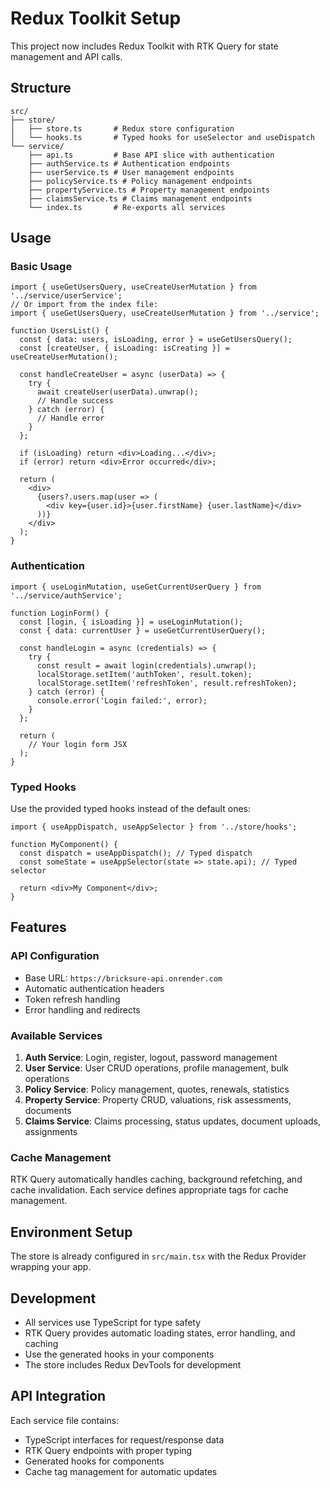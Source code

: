 # Redux Toolkit Setup

This project now includes Redux Toolkit with RTK Query for state management and API calls.

## Structure

```
src/
├── store/
│   ├── store.ts       # Redux store configuration
│   └── hooks.ts       # Typed hooks for useSelector and useDispatch
└── service/
    ├── api.ts         # Base API slice with authentication
    ├── authService.ts # Authentication endpoints
    ├── userService.ts # User management endpoints
    ├── policyService.ts # Policy management endpoints
    ├── propertyService.ts # Property management endpoints
    ├── claimsService.ts # Claims management endpoints
    └── index.ts       # Re-exports all services
```

## Usage

### Basic Usage

```tsx
import { useGetUsersQuery, useCreateUserMutation } from '../service/userService';
// Or import from the index file:
import { useGetUsersQuery, useCreateUserMutation } from '../service';

function UsersList() {
  const { data: users, isLoading, error } = useGetUsersQuery();
  const [createUser, { isLoading: isCreating }] = useCreateUserMutation();

  const handleCreateUser = async (userData) => {
    try {
      await createUser(userData).unwrap();
      // Handle success
    } catch (error) {
      // Handle error
    }
  };

  if (isLoading) return <div>Loading...</div>;
  if (error) return <div>Error occurred</div>;

  return (
    <div>
      {users?.users.map(user => (
        <div key={user.id}>{user.firstName} {user.lastName}</div>
      ))}
    </div>
  );
}
```

### Authentication

```tsx
import { useLoginMutation, useGetCurrentUserQuery } from '../service/authService';

function LoginForm() {
  const [login, { isLoading }] = useLoginMutation();
  const { data: currentUser } = useGetCurrentUserQuery();

  const handleLogin = async (credentials) => {
    try {
      const result = await login(credentials).unwrap();
      localStorage.setItem('authToken', result.token);
      localStorage.setItem('refreshToken', result.refreshToken);
    } catch (error) {
      console.error('Login failed:', error);
    }
  };

  return (
    // Your login form JSX
  );
}
```

### Typed Hooks

Use the provided typed hooks instead of the default ones:

```tsx
import { useAppDispatch, useAppSelector } from '../store/hooks';

function MyComponent() {
  const dispatch = useAppDispatch(); // Typed dispatch
  const someState = useAppSelector(state => state.api); // Typed selector
  
  return <div>My Component</div>;
}
```

## Features

### API Configuration
- Base URL: `https://bricksure-api.onrender.com`
- Automatic authentication headers
- Token refresh handling
- Error handling and redirects

### Available Services

1. **Auth Service**: Login, register, logout, password management
2. **User Service**: User CRUD operations, profile management, bulk operations
3. **Policy Service**: Policy management, quotes, renewals, statistics
4. **Property Service**: Property CRUD, valuations, risk assessments, documents
5. **Claims Service**: Claims processing, status updates, document uploads, assignments

### Cache Management
RTK Query automatically handles caching, background refetching, and cache invalidation. Each service defines appropriate tags for cache management.

## Environment Setup

The store is already configured in `src/main.tsx` with the Redux Provider wrapping your app.

## Development

- All services use TypeScript for type safety
- RTK Query provides automatic loading states, error handling, and caching
- Use the generated hooks in your components
- The store includes Redux DevTools for development

## API Integration

Each service file contains:
- TypeScript interfaces for request/response data
- RTK Query endpoints with proper typing
- Generated hooks for components
- Cache tag management for automatic updates